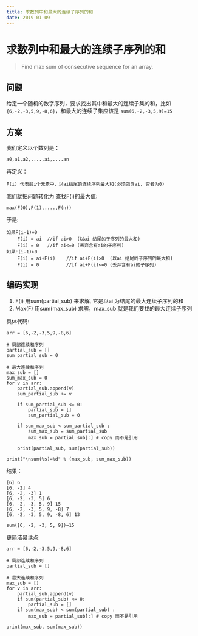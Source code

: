```yaml
---
title: 求数列中和最大的连续子序列的和
date: 2019-01-09
---
```

# 求数列中和最大的连续子序列的和
> Find max sum of consecutive sequence for an array.

## 问题
给定一个随机的数字序列，要求找出其中和最大的连续子集的和，比如`{6,-2,-3,5,9,-8,6}`，和最大的连续子集应该是 `sum(6,-2,-3,5,9)=15`

## 方案
我们定义以个数列是：

    a0,a1,a2,....,ai,....an

再定义：

    F(i) 代表前i个元素中，以ai结尾的连续序列最大和(必须包含ai, 否者为0)

我们就把问题转化为 查找F(i)的最大值:

    max(F(0),F(1),....,F(n))

于是:

    如果F(i-1)=0 
        F(i) = ai  //if ai>0  (以ai 结尾的子序列的最大和)
        F(i) = 0   //if ai<=0 (丢弃含有ai的子序列)
    如果F(i-1)>0 
        F(i) = ai+F(i)    //if ai+F(i)>0  (以ai 结尾的子序列的最大和)
        F(i) = 0          //if ai+F(i)<=0 (丢弃含有ai的子序列)

## 编码实现
1. F(i) 用sum(partial_sub) 来求解, 它是以ai 为结尾的最大连续子序列的和
2. Max(F) 用sum(max_sub) 求解，max_sub 就是我们要找的最大连续子序列

具体代码:

    arr = [6,-2,-3,5,9,-8,6]

    # 局部连续和序列
    partial_sub = []
    sum_partial_sub = 0

    # 最大连续和序列
    max_sub = []
    sum_max_sub = 0
    for v in arr:
        partial_sub.append(v)
        sum_partial_sub += v

        if sum_partial_sub <= 0:
            partial_sub = []
            sum_partial_sub = 0

        if sum_max_sub < sum_partial_sub :
            sum_max_sub = sum_partial_sub
            max_sub = partial_sub[:] # copy 而不是引用

        print(partial_sub, sum(partial_sub))

    print("\nsum(%s)=%d" % (max_sub, sum_max_sub))

结果：

    [6] 6
    [6, -2] 4
    [6, -2, -3] 1
    [6, -2, -3, 5] 6
    [6, -2, -3, 5, 9] 15
    [6, -2, -3, 5, 9, -8] 7
    [6, -2, -3, 5, 9, -8, 6] 13

    sum([6, -2, -3, 5, 9])=15

更简洁易读点:

    arr = [6,-2,-3,5,9,-8,6]

    # 局部连续和序列
    partial_sub = []

    # 最大连续和序列
    max_sub = []
    for v in arr:
        partial_sub.append(v)
        if sum(partial_sub) <= 0:
            partial_sub = []
        if sum(max_sub) < sum(partial_sub) :
            max_sub = partial_sub[:] # copy 而不是引用

    print(max_sub, sum(max_sub))
